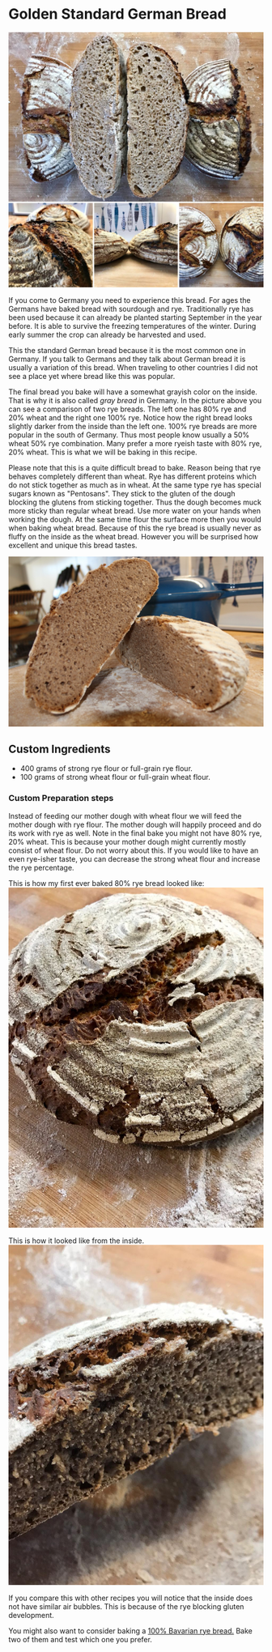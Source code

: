 # Golden Standard German Bread

![80% rye, 20% wheat vs 100% rye](../../images/yummy-ryes.jpg)

If you come to Germany you need to experience this bread.
For ages the Germans have baked bread with sourdough and rye.
Traditionally rye has been used because it can already be planted
starting September in the year before. It is able to survive the freezing
temperatures of the winter. During early summer the crop can already be
harvested and used.

This the standard German bread because it is the most common one in Germany.
If you talk to Germans and they talk about German bread it is usually a
variation of this bread. When traveling to other countries I did not see
a place yet where bread like this was popular.

The final bread you bake will have a somewhat grayish color on the inside.
That is why it is also called *gray bread* in Germany. In the picture above
you can see a comparison of two rye breads. The left one has 80% rye and 20%
wheat and the right one 100% rye. Notice how the right bread looks slightly
darker from the inside than the left one. 100% rye breads are more popular in the
south of Germany. Thus most people know usually a 50% wheat 50% rye
combination. Many prefer a more ryeish taste with 80% rye, 20% wheat. This is
what we will be baking in this recipe.

Please note that this is a quite difficult bread to bake. Reason being that
rye behaves completely different than wheat. Rye has different proteins which
do not stick together as much as in wheat. At the same type rye has special
sugars known as "Pentosans". They stick to the gluten of the dough blocking
the glutens from sticking together. Thus the dough becomes muck more sticky
than regular wheat bread. Use more water on your hands when working the dough.
At the same time flour the surface more then you would when baking wheat
bread. Because of this the rye bread is usually never as fluffy on the inside
as the wheat bread. However you will be surprised how excellent and unique
this bread tastes.

![The final bread detailed from the inside](../../images/wheat-rye-bread-inside.jpg)

## Custom Ingredients

- 400 grams of strong rye flour or full-grain rye flour.
- 100 grams of strong wheat flour or full-grain wheat flour.

### Custom Preparation steps

Instead of feeding our mother dough with wheat flour we will feed the mother
dough with rye flour. The mother dough will happily proceed and do its work
with rye as well. Note in the final bake you might not have 80% rye, 20%
wheat. This is because your mother dough might currently mostly consist of
wheat flour. Do not worry about this. If you would like to have an even
rye-isher taste, you can decrease the strong wheat flour and increase the rye
percentage.

This is how my first ever baked 80% rye bread looked like:
![80% rye bread crumb](../../images/first-sourdough.jpg)

This is how it looked like from the inside.
![80% rye bread inside](../../images/first-sourdough-crumb.jpg)

If you compare this with other recipes you will notice that the inside does
not have similar air bubbles. This is because of the rye blocking gluten
development.

You might also want to consider baking a [100% Bavarian rye bread.](/recipes/sourdough/bavarian-rye-bread.md)
Bake two of them and test which one you prefer.
